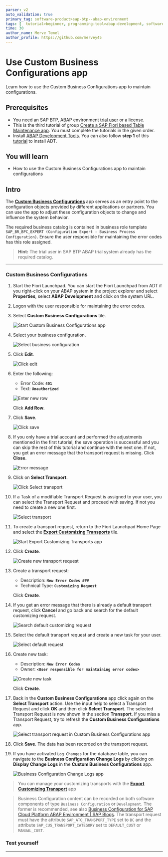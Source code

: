 ```yaml
---
parser: v2
auto_validation: true
primary_tag: software-product>sap-btp--abap-environment
tags: [  tutorial>beginner, programming-tool>abap-development, software-product>sap-business-technology-platform ]
time: 30
author_name: Merve Temel
author_profile: https://github.com/mervey45
---
```


# Use Custom Business Configurations app
<!-- description --> Learn how to use the Custom Business Configurations app to maintain configurations.

## Prerequisites  
- You need an SAP BTP, ABAP environment [trial user](abap-environment-trial-onboarding) or a license.
- This is the third tutorial of group [Create a SAP Fiori based Table Maintenance app](group.abap-env-factory). You must complete the tutorials in the given order.
- Install [ABAP Development Tools](https://tools.hana.ondemand.com/#abap). You can also follow **step 1** of this [tutorial](abap-install-adt) to install ADT.


## You will learn  
- How to use the Custom Business Configurations app to maintain configurations


## Intro
The [**Custom Business Configurations**](https://help.sap.com/viewer/65de2977205c403bbc107264b8eccf4b/Cloud/en-US/76384d8e68e646d6ae5ce8977412cbb4.html) app serves as an entry point to the configuration objects provided by different applications or partners. You can use the app to adjust these configuration objects to change and influence the system behavior.

The required business catalog is contained in business role template `SAP_BR_BPC_EXPERT (Configuration Expert - Business Process Configuration)`. Ensure the user responsible for maintaining the error codes has this role assigned.

>**Hint:** The trial user in SAP BTP ABAP trial system already has the required catalog.

---
### Custom Business Configurations


  1. Start the Fiori Launchpad. You can start the Fiori Launchpad from ADT if you right-click on your ABAP system in the project explorer and select **Properties**, select **ABAP Development** and click on the system URL.

  2. Logon with the user responsible for maintaining the error codes.

  3. Select **Custom Business Configurations** tile.

      ![Start Custom Business Configurations app](m.png)

  4. Select your business configuration.

      ![Select business configuration](m2.png)

  5. Click **Edit**.

      ![Click edit](m3.png)

  6. Enter the following:
     - Error Code: **`401`**
     - Text: **`Unauthorized`**

     ![Enter new row](m4.png)

     Click **Add Row**.

  7. Click **Save**.

     ![Click save](m5.png)

  8. If you only have a trial account and performed the adjustments mentioned in the first tutorial, the save operation is successful and you can skip the rest of this tutorial and continue with the next one. If not, you get an error message that the transport request is missing. Click **Close**.

      ![Error message](m6.png)

9. Click on **Select Transport**.

    ![Click Select transport](m7.png)

10. If a Task of a modifiable Transport Request is assigned to your user, you can select the Transport Request and proceed with saving. If not you need to create a new one first.

    ![Select transport](m8.png)

11. To create a transport request, return to the Fiori Launchpad Home Page and select the [**Export Customizing Transports**](https://help.sap.com/viewer/65de2977205c403bbc107264b8eccf4b/Cloud/en-US/fa7366c3888848bd94566104ac52e627.html) tile.

     ![Start Export Customizing Transports app](m9.png)

12. Click **Create**.

     ![Create new transport request](m10.png)

13. Create a transport request:
    - Description: **`New Error Codes ###`**
    - Technical Type: **`Customizing Request`**

    Click **Create**.

14. If you get an error message that there is already a default transport request, click **Cancel** and go back and search for the default customizing request.

    ![Search default customizing request](m12.png)

15. Select the default transport request and create a new task for your user.

    ![Select default request](m13.png)

16. Create new task:
    - Description: **`New Error Codes`**
    - Owner: **`<User responsible for maintaining error codes>`**

    ![Create new task](m15.png)

    Click **Create**.

17. Back in the **Custom Business Configurations** app click again on the **Select Transport** action. Use the input help to select a Transport Request and click **OK** and then click **Select Transport**. The selected Transport Request is now shown in the section **Transport**. If you miss a Transport Request, try to refresh the **Custom Business Configurations** app.

    ![Select transport request in Custom Business Configurations app](m16.png)

18. Click **Save**. The data has been recorded on the transport request.

19. If you have activated `Log Changes` for the database table, you can navigate to the **Business Configuration Change Logs** by clicking on **Display Change Logs** in the **Custom Business Configurations** app.


    ![Business Configuration Change Logs app](m17.png)
     
>You can manage your customizing transports with the [**Export Customizing Transport**](https://help.sap.com/viewer/65de2977205c403bbc107264b8eccf4b/Cloud/en-US/fa7366c3888848bd94566104ac52e627.html) app

>Business Configuration content can be recorded on both software components of type `Business Configuration` or `Development`. The former is recommended, see also [Business Configuration for SAP Cloud Platform ABAP Environment | SAP Blogs](https://blogs.sap.com/2019/12/20/business-configuration-for-sap-cloud-platform-abap-environment/). The transport request must have the attribute `SAP_ATO_TRANSPORT_TYPE` set to `BC` and the attribute `SAP_CUS_TRANSPORT_CATEGORY` set to `DEFAULT_CUST` or `MANUAL_CUST`.



### Test yourself



---
